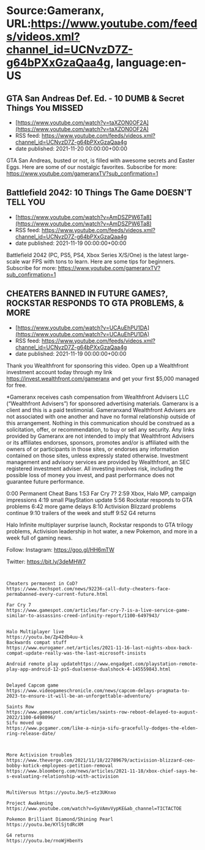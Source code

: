 # Source:Gameranx, URL:https://www.youtube.com/feeds/videos.xml?channel_id=UCNvzD7Z-g64bPXxGzaQaa4g, language:en-US

## GTA San Andreas Def. Ed. - 10 DUMB & Secret Things You MISSED
 - [https://www.youtube.com/watch?v=taXZON0OF2A](https://www.youtube.com/watch?v=taXZON0OF2A)
 - RSS feed: https://www.youtube.com/feeds/videos.xml?channel_id=UCNvzD7Z-g64bPXxGzaQaa4g
 - date published: 2021-11-20 00:00:00+00:00

GTA San Andreas, busted or not, is filled with awesome secrets and Easter Eggs. Here are some of our nostalgic favorites.
Subscribe for more: https://www.youtube.com/gameranxTV?sub_confirmation=1

## Battlefield 2042: 10 Things The Game DOESN'T TELL YOU
 - [https://www.youtube.com/watch?v=AmDSZPW6Ta8](https://www.youtube.com/watch?v=AmDSZPW6Ta8)
 - RSS feed: https://www.youtube.com/feeds/videos.xml?channel_id=UCNvzD7Z-g64bPXxGzaQaa4g
 - date published: 2021-11-19 00:00:00+00:00

Battlefield 2042 (PC, PS5, PS4, Xbox Series X/S/One) is the latest large-scale war FPS with tons to learn. Here are some tips for beginners. 
Subscribe for more: https://www.youtube.com/gameranxTV?sub_confirmation=1

## CHEATERS BANNED IN FUTURE GAMES?, ROCKSTAR RESPONDS TO GTA PROBLEMS, & MORE
 - [https://www.youtube.com/watch?v=UCAuEhPU1DA](https://www.youtube.com/watch?v=UCAuEhPU1DA)
 - RSS feed: https://www.youtube.com/feeds/videos.xml?channel_id=UCNvzD7Z-g64bPXxGzaQaa4g
 - date published: 2021-11-19 00:00:00+00:00

Thank you Wealthfront for sponsoring this video. Open up a Wealthfront investment account today through my link https://invest.wealthfront.com/gameranx and get your first $5,000 managed for free.

*Gameranx receives cash compensation from Wealthfront Advisers LLC (“Wealthfront Advisers”) for sponsored advertising materials. Gameranx is a client and this is a paid testimonial. Gameranxand Wealthfront Advisers are not associated with one another and have no formal relationship outside of this arrangement. Nothing in this communication should be construed as a solicitation, offer, or recommendation, to buy or sell any security. Any links provided by Gameranx are not intended to imply that Wealthfront Advisers or its affiliates endorses, sponsors, promotes and/or is affiliated with the owners of or participants in those sites, or endorses any information contained on those sites, unless expressly stated otherwise. Investment management and advisory services are provided by Wealthfront, an SEC registered investment adviser. All investing involves risk, including the possible loss of money you invest, and past performance does not guarantee future performance.

0:00 Permanent Cheat Bans
1:53 Far Cry 7?
2:59 Xbox, Halo MP, campaign impressions
4:19 small PlayStation update
5:56 Rockstar responds to GTA problems
6:42 more game delays
8:10 Activision Blizzard problems continue
9:10 trailers of the week and stuff
9:52 G4 returns

Halo Infinite multiplayer surprise launch, Rockstar responds to GTA trilogy problems, Activision leadership in hot water,  a new Pokemon, and more in a week full of gaming news.


Follow:
 Instagram: https://goo.gl/HH6mTW​​​​​​​

Twitter: https://bit.ly/3deMHW7​​​​​​​




 ~~~~STORIES~~~~


Cheaters permanent in CoD?
https://www.techspot.com/news/92236-call-duty-cheaters-face-permabanned-every-current-future.html

Far Cry 7
https://www.gamespot.com/articles/far-cry-7-is-a-live-service-game-similar-to-assassins-creed-infinity-report/1100-6497943/


Halo Multiplayer live
https://youtu.be/Zp42db4uu-k
Backwards compat stuff
https://www.eurogamer.net/articles/2021-11-16-last-nights-xbox-back-compat-update-really-was-the-last-microsoft-insists

Android remote play updatehttps://www.engadget.com/playstation-remote-play-app-android-12-ps5-dualsense-dualshock-4-145559843.html


Delayed Capcom game
https://www.videogameschronicle.com/news/capcom-delays-pragmata-to-2023-to-ensure-it-will-be-an-unforgettable-adventure/

Saints Row 
https://www.gamespot.com/articles/saints-row-reboot-delayed-to-august-2022/1100-6498096/
Sifu moved up
https://www.pcgamer.com/like-a-ninja-sifu-gracefully-dodges-the-elden-ring-release-date/



More Activision troubles
https://www.theverge.com/2021/11/18/22789679/activision-blizzard-ceo-bobby-kotick-employees-petition-removal
https://www.bloomberg.com/news/articles/2021-11-18/xbox-chief-says-he-s-evaluating-relationship-with-activision


MultiVersus https://youtu.be/5-etz3UKnxo

Project Awakening
https://www.youtube.com/watch?v=SyVAmvVypKE&ab_channel=TICTACTOE

Pokemon Brilliant Diamond/Shining Pearl
https://youtu.be/KYlSjtdRcXM

G4 returns
https://youtu.be/rnoWjHbenYs

